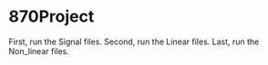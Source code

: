 # 870Project

First, run the Signal files.
Second, run the Linear files.
Last, run the Non_linear files.

